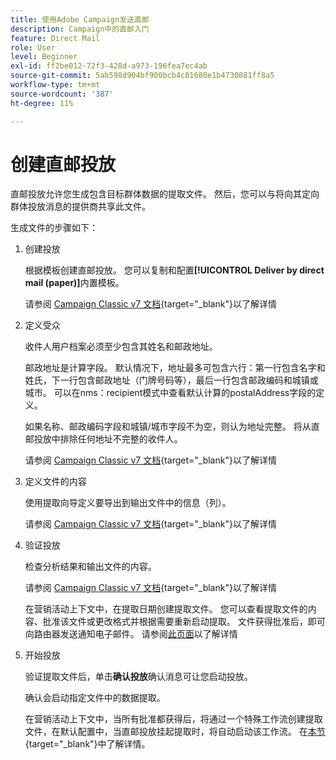 ```yaml
---
title: 使用Adobe Campaign发送直邮
description: Campaign中的直邮入门
feature: Direct Mail
role: User
level: Beginner
exl-id: ff2be012-72f3-428d-a973-196fea7ec4ab
source-git-commit: 5ab598d904bf900bcb4c01680e1b4730881ff8a5
workflow-type: tm+mt
source-wordcount: '387'
ht-degree: 11%

---
```


# 创建直邮投放

直邮投放允许您生成包含目标群体数据的提取文件。 然后，您可以与将向其定向群体投放消息的提供商共享此文件。

生成文件的步骤如下：

1. 创建投放

   根据模板创建直邮投放。 您可以复制和配置&#x200B;**[!UICONTROL Deliver by direct mail (paper)]**&#x200B;内置模板。

   请参阅 [Campaign Classic v7 文档](https://experienceleague.adobe.com/docs/campaign-classic/using/sending-messages/sending-direct-mail/creating-a-direct-mail-delivery.html?lang=zh-Hans){target="_blank"}以了解详情

1. 定义受众

   收件人用户档案必须至少包含其姓名和邮政地址。

   邮政地址是计算字段。 默认情况下，地址最多可包含六行：第一行包含名字和姓氏，下一行包含邮政地址（门牌号码等），最后一行包含邮政编码和城镇或城市。 可以在nms：recipient模式中查看默认计算的postalAddress字段的定义。

   如果名称、邮政编码字段和城镇/城市字段不为空，则认为地址完整。 将从直邮投放中排除任何地址不完整的收件人。

   请参阅 [Campaign Classic v7 文档](https://experienceleague.adobe.com/docs/campaign-classic/using/sending-messages/key-steps-when-creating-a-delivery/steps-defining-the-target-population.html?lang=zh-Hans){target="_blank"}以了解详情

1. 定义文件的内容

   使用提取向导定义要导出到输出文件中的信息（列）。

   请参阅 [Campaign Classic v7 文档](https://experienceleague.adobe.com/docs/campaign-classic/using/sending-messages/sending-direct-mail/defining-the-direct-mail-content.html?lang=zh-Hans){target="_blank"}以了解详情

1. 验证投放

   检查分析结果和输出文件的内容。

   请参阅 [Campaign Classic v7 文档](https://experienceleague.adobe.com/docs/campaign-classic/using/sending-messages/sending-direct-mail/validating.html?lang=zh-Hans){target="_blank"}以了解详情

   在营销活动上下文中，在提取日期创建提取文件。 您可以查看提取文件的内容、批准该文件或更改格式并根据需要重新启动提取。 文件获得批准后，即可向路由器发送通知电子邮件。 请参阅[此页面](https://experienceleague.adobe.com/docs/campaign/automation/campaign-orchestration/marketing-campaign-approval.html?lang=zh-Hans)以了解详情

1. 开始投放

   验证提取文件后，单击&#x200B;**确认投放**&#x200B;确认消息可让您启动投放。

   确认会启动指定文件中的数据提取。

   在营销活动上下文中，当所有批准都获得后，将通过一个特殊工作流创建提取文件，在默认配置中，当直邮投放挂起提取时，将自动启动该工作流。 在[本节](https://experienceleague.adobe.com/docs/campaign/automation/campaign-orchestration/marketing-campaign-deliveries.html?lang=zh-Hans){target="_blank"}中了解详情。
